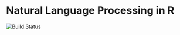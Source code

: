 # Natural Language Processing in R

[![Build Status](https://travis-ci.org/dimpac/rnlp.svg?branch=master)](https://travis-ci.org/dimpac/rnlp.svg?branch=master)

